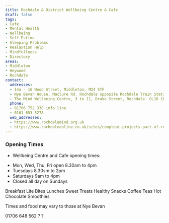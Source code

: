 ```yaml
---
title: Rochdale & District Wellbeing Centre & Cafe
draft: false
tags:
- Cafe
- Mental Health
- Wellbeing
- Self Estime
- Sleeping Problems
- Realaxtion Help
- Mindfullness
- Directory
areas:
- Middleton
- Heywood
- Rochdale
contact:
  addresses:
  - 14a - 16 Wood Street, Middleton, M24 5TF
  - Nye Bevan House, Maclure Rd. Rochdale opposite Rochdale Train Station and tram stop
  - The Mind Wellbeing Centre, 3 to 11, Drake Street, Rochdale. OL16 1RE
  phone:
  - 01706 752 338 info line
  - 0161 653 5278
  web_addresses:
  - https://www.rochdalemind.org.uk
  - https://www.rochdaleonline.co.uk/sites/compleat-projects-part-of-rochdale-and-district-mind
---
```


### Opening Times
* Wellbeing Centre and Cafe opening times:  
- Mon, Wed, Thu, Fri open 8.30am to 4pm  
- Tuesdays 8.30sm to 2pm  
- Saturdays 9am to 4pm  
- Closed all day on Sundays  

Breakfast Lite Bites Lunches Sweet Treats Healthy Snacks Coffee Teas Hot Chocolate  Smoothies

Times and food may vary to those at Nye Bevan

01706 648 562 ? ?